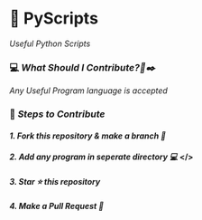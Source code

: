 #  🐍 PyScripts
_Useful Python Scripts_

### 💻 _What Should I Contribute?🤔✒️_
_Any Useful Program language is accepted_

### 🚀 _Steps to Contribute_

#### <b>_1. Fork this repository & make a branch 🍴_</b>
#### <b>_2. Add any program in seperate directory 💻_ </><b>
#### <b>_3. Star ⭐ this repository_</b>
#### <b>_4. Make a Pull Request 🔁_</b>
<br>
